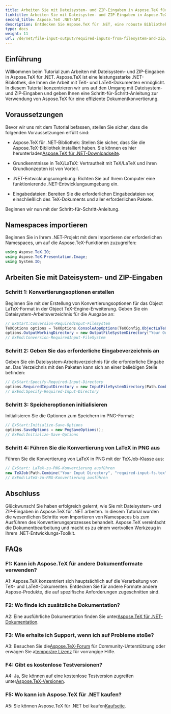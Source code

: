 ```yaml
---
title: Arbeiten Sie mit Dateisystem- und ZIP-Eingaben in Aspose.TeX für .NET
linktitle: Arbeiten Sie mit Dateisystem- und ZIP-Eingaben in Aspose.TeX für .NET
second_title: Aspose.TeX .NET-API
description: Entdecken Sie Aspose.TeX für .NET, eine robuste Bibliothek für die Verarbeitung von TeX- und LaTeX-Dokumenten. Konvertieren Sie Dateien effizient mit Dateisystem- und ZIP-Eingaben.
type: docs
weight: 11
url: /de/net/file-input-output/required-inputs-from-filesystem-and-zip/
---
```

## Einführung

Willkommen beim Tutorial zum Arbeiten mit Dateisystem- und ZIP-Eingaben in Aspose.TeX für .NET. Aspose.TeX ist eine leistungsstarke .NET-Bibliothek, die Ihnen die Arbeit mit TeX- und LaTeX-Dokumenten ermöglicht. In diesem Tutorial konzentrieren wir uns auf den Umgang mit Dateisystem- und ZIP-Eingaben und geben Ihnen eine Schritt-für-Schritt-Anleitung zur Verwendung von Aspose.TeX für eine effiziente Dokumentkonvertierung.

## Voraussetzungen

Bevor wir uns mit dem Tutorial befassen, stellen Sie sicher, dass die folgenden Voraussetzungen erfüllt sind:

-  Aspose.TeX für .NET-Bibliothek: Stellen Sie sicher, dass Sie die Aspose.TeX-Bibliothek installiert haben. Sie können es hier herunterladen[Aspose.TeX für .NET-Downloadseite](https://releases.aspose.com/tex/net/).

- Grundkenntnisse in TeX/LaTeX: Vertrautheit mit TeX/LaTeX und ihren Grundkonzepten ist von Vorteil.

- .NET-Entwicklungsumgebung: Richten Sie auf Ihrem Computer eine funktionierende .NET-Entwicklungsumgebung ein.

- Eingabedateien: Bereiten Sie die erforderlichen Eingabedateien vor, einschließlich des TeX-Dokuments und aller erforderlichen Pakete.

Beginnen wir nun mit der Schritt-für-Schritt-Anleitung.

## Namespaces importieren

Beginnen Sie in Ihrem .NET-Projekt mit dem Importieren der erforderlichen Namespaces, um auf die Aspose.TeX-Funktionen zuzugreifen:

```csharp
using Aspose.TeX.IO;
using Aspose.TeX.Presentation.Image;
using System.IO;
```

## Arbeiten Sie mit Dateisystem- und ZIP-Eingaben

### Schritt 1: Konvertierungsoptionen erstellen

Beginnen Sie mit der Erstellung von Konvertierungsoptionen für das Object LaTeX-Format in der Object TeX-Engine-Erweiterung. Geben Sie ein Dateisystem-Arbeitsverzeichnis für die Ausgabe an:

```csharp
// ExStart:Conversion-RequiredInput-FileSystem
TeXOptions options = TeXOptions.ConsoleAppOptions(TeXConfig.ObjectLaTeX);
options.OutputWorkingDirectory = new OutputFileSystemDirectory("Your Output Directory");
// ExEnd:Conversion-RequiredInput-FileSystem
```

### Schritt 2: Geben Sie das erforderliche Eingabeverzeichnis an

Geben Sie ein Dateisystem-Arbeitsverzeichnis für die erforderliche Eingabe an. Das Verzeichnis mit den Paketen kann sich an einer beliebigen Stelle befinden:

```csharp
// ExStart:Specify-Required-Input-Directory
options.RequiredInputDirectory = new InputFileSystemDirectory(Path.Combine("Your Input Directory", "packages"));
// ExEnd:Specify-Required-Input-Directory
```

### Schritt 3: Speicheroptionen initialisieren

Initialisieren Sie die Optionen zum Speichern im PNG-Format:

```csharp
// ExStart:Initialize-Save-Options
options.SaveOptions = new PngSaveOptions();
// ExEnd:Initialize-Save-Options
```

### Schritt 4: Führen Sie die Konvertierung von LaTeX in PNG aus

Führen Sie die Konvertierung von LaTeX in PNG mit der TeXJob-Klasse aus:

```csharp
// ExStart: LaTeX-zu-PNG-Konvertierung ausführen
new TeXJob(Path.Combine("Your Input Directory", "required-input-fs.tex"), new ImageDevice(), options).Run();
// ExEnd:LaTeX-zu-PNG-Konvertierung ausführen
```

## Abschluss

Glückwunsch! Sie haben erfolgreich gelernt, wie Sie mit Dateisystem- und ZIP-Eingaben in Aspose.TeX für .NET arbeiten. In diesem Tutorial wurden die wesentlichen Schritte vom Importieren von Namespaces bis zum Ausführen des Konvertierungsprozesses behandelt. Aspose.TeX vereinfacht die Dokumentbearbeitung und macht es zu einem wertvollen Werkzeug in Ihrem .NET-Entwicklungs-Toolkit.

## FAQs

### F1: Kann ich Aspose.TeX für andere Dokumentformate verwenden?

A1: Aspose.TeX konzentriert sich hauptsächlich auf die Verarbeitung von TeX- und LaTeX-Dokumenten. Entdecken Sie für andere Formate andere Aspose-Produkte, die auf spezifische Anforderungen zugeschnitten sind.

### F2: Wo finde ich zusätzliche Dokumentation?

 A2: Eine ausführliche Dokumentation finden Sie unter[Aspose.TeX für .NET-Dokumentation](https://reference.aspose.com/tex/net/).

### F3: Wie erhalte ich Support, wenn ich auf Probleme stoße?

 A3: Besuchen Sie die[Aspose.TeX-Forum](https://forum.aspose.com/c/tex/47) für Community-Unterstützung oder erwägen Sie a[temporäre Lizenz](https://purchase.aspose.com/temporary-license/) für vorrangige Hilfe.

### F4: Gibt es kostenlose Testversionen?

 A4: Ja, Sie können auf eine kostenlose Testversion zugreifen unter[Aspose.TeX-Versionen](https://releases.aspose.com/).

### F5: Wo kann ich Aspose.TeX für .NET kaufen?

A5: Sie können Aspose.TeX für .NET bei kaufen[Kaufseite](https://purchase.aspose.com/buy).
